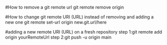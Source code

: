 #How to remove a git remote url
git remote remove origin

#How to change git remote URI (URL) instead of removing and adding a new one
git remote set-url origin new.git.url/here

#adding a new remote URI (URL) on a fresh repository
step 1:git remote add origin yourRemoteUrl
step 2:git push -u origin main
